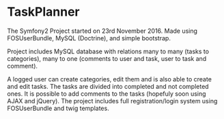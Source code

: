 TaskPlanner
===========

The Symfony2 Project started on 23rd November 2016. Made using FOSUserBundle, MySQL (Doctrine), and simple bootstrap.

Project includes MySQL database with relations many to many (tasks to categories), many to one (comments to user and task, user to task and comment). 


A logged user can create categories, edit them and is also able to create and edit tasks. The tasks are divided into completed and not completed ones. It is possible to add comments to the tasks (hopefuly soon using AJAX and jQuery). The project includes full registration/login system using FOSUserBundle and twig templates.



 
